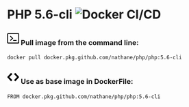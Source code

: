 # PHP 5.6-cli ![Docker CI/CD](https://github.com/nathane/php/workflows/Docker%20CI/CD/badge.svg?branch=5.6-cli)

### ![Terminal](icons/terminal.svg) Pull image from the command line:

```
docker pull docker.pkg.github.com/nathane/php/php:5.6-cli
```

### ![Code](icons/code.svg) Use as base image in DockerFile:

```
FROM docker.pkg.github.com/nathane/php/php:5.6-cli
```
